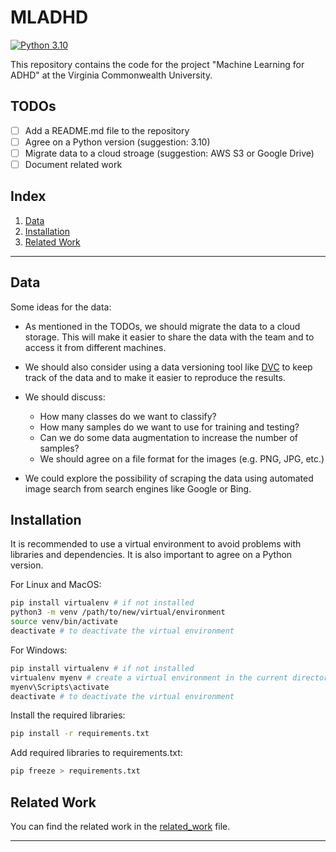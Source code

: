 # MLADHD

[![Python 3.10](https://img.shields.io/badge/python-3.10-blue)](https://www.python.org/downloads/release/python-3100/)

This repository contains the code for the project "Machine Learning for ADHD" at the Virginia Commonwealth University.

## TODOs

- [ ] Add a README.md file to the repository
- [ ] Agree on a Python version (suggestion: 3.10)
- [ ] Migrate data to a cloud stroage (suggestion: AWS S3 or Google Drive)
- [ ] Document related work

## Index

1. [Data](#data)
2. [Installation](#installation)
3. [Related Work](#related-work)
---

## Data

Some ideas for the data:
- As mentioned in the TODOs, we should migrate the data to a cloud storage. This will make it easier to share the data with the team and to access it from different machines.
- We should also consider using a data versioning tool like [DVC](https://dvc.org/) to keep track of the data and to make it easier to reproduce the results.
- We should discuss:
    - How many classes do we want to classify?
    - How many samples do we want to use for training and testing?
    - Can we do some data augmentation to increase the number of samples?
    - We should agree on a file format for the images (e.g. PNG, JPG, etc.)

- We could explore the possibility of scraping the data using automated image search from search engines like Google or Bing.


## Installation

It is recommended to use a virtual environment to avoid problems with libraries and dependencies. It is also important to agree on a Python version.

For Linux and MacOS:

```bash
pip install virtualenv # if not installed
python3 -m venv /path/to/new/virtual/environment
source venv/bin/activate
deactivate # to deactivate the virtual environment
```

For Windows:

```bash
pip install virtualenv # if not installed
virtualenv myenv # create a virtual environment in the current directory
myenv\Scripts\activate
deactivate # to deactivate the virtual environment
```

Install the required libraries:

```bash
pip install -r requirements.txt
```

Add required libraries to requirements.txt:

```bash
pip freeze > requirements.txt
```

## Related Work

You can find the related work in the [related_work](/docs/related_work.md) file.

---
